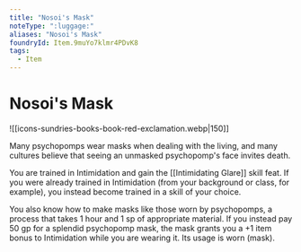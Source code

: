 ```yaml
---
title: "Nosoi's Mask"
noteType: ":luggage:"
aliases: "Nosoi's Mask"
foundryId: Item.9muYo7klmr4PDvK8
tags:
  - Item
---
```


# Nosoi's Mask
![[icons-sundries-books-book-red-exclamation.webp|150]]

Many psychopomps wear masks when dealing with the living, and many cultures believe that seeing an unmasked psychopomp's face invites death.

You are trained in Intimidation and gain the [[Intimidating Glare]] skill feat. If you were already trained in Intimidation (from your background or class, for example), you instead become trained in a skill of your choice.

You also know how to make masks like those worn by psychopomps, a process that takes 1 hour and 1 sp of appropriate material. If you instead pay 50 gp for a splendid psychopomp mask, the mask grants you a +1 item bonus to Intimidation while you are wearing it. Its usage is worn (mask).
